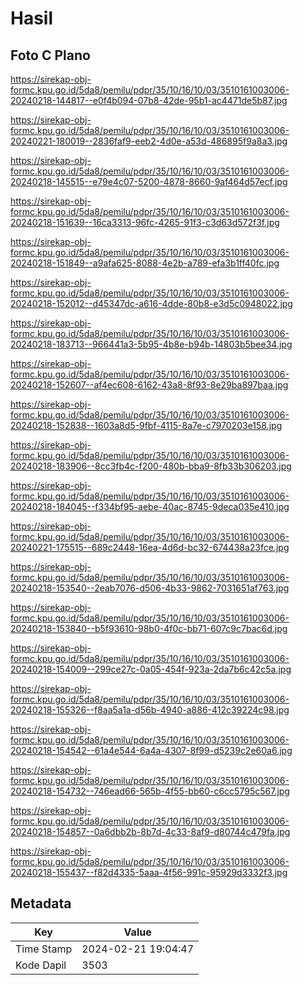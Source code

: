 # Hasil

## Foto C Plano

https://sirekap-obj-formc.kpu.go.id/5da8/pemilu/pdpr/35/10/16/10/03/3510161003006-20240218-144817--e0f4b094-07b8-42de-95b1-ac4471de5b87.jpg

https://sirekap-obj-formc.kpu.go.id/5da8/pemilu/pdpr/35/10/16/10/03/3510161003006-20240221-180019--2836faf9-eeb2-4d0e-a53d-486895f9a8a3.jpg

https://sirekap-obj-formc.kpu.go.id/5da8/pemilu/pdpr/35/10/16/10/03/3510161003006-20240218-145515--e79e4c07-5200-4878-8660-9af464d57ecf.jpg

https://sirekap-obj-formc.kpu.go.id/5da8/pemilu/pdpr/35/10/16/10/03/3510161003006-20240218-151639--16ca3313-96fc-4265-91f3-c3d63d572f3f.jpg

https://sirekap-obj-formc.kpu.go.id/5da8/pemilu/pdpr/35/10/16/10/03/3510161003006-20240218-151849--a9afa625-8088-4e2b-a789-efa3b1ff40fc.jpg

https://sirekap-obj-formc.kpu.go.id/5da8/pemilu/pdpr/35/10/16/10/03/3510161003006-20240218-152012--d45347dc-a616-4dde-80b8-e3d5c0948022.jpg

https://sirekap-obj-formc.kpu.go.id/5da8/pemilu/pdpr/35/10/16/10/03/3510161003006-20240218-183713--966441a3-5b95-4b8e-b94b-14803b5bee34.jpg

https://sirekap-obj-formc.kpu.go.id/5da8/pemilu/pdpr/35/10/16/10/03/3510161003006-20240218-152607--af4ec608-6162-43a8-8f93-8e29ba897baa.jpg

https://sirekap-obj-formc.kpu.go.id/5da8/pemilu/pdpr/35/10/16/10/03/3510161003006-20240218-152838--1603a8d5-9fbf-4115-8a7e-c7970203e158.jpg

https://sirekap-obj-formc.kpu.go.id/5da8/pemilu/pdpr/35/10/16/10/03/3510161003006-20240218-183906--8cc3fb4c-f200-480b-bba9-8fb33b306203.jpg

https://sirekap-obj-formc.kpu.go.id/5da8/pemilu/pdpr/35/10/16/10/03/3510161003006-20240218-184045--f334bf95-aebe-40ac-8745-9deca035e410.jpg

https://sirekap-obj-formc.kpu.go.id/5da8/pemilu/pdpr/35/10/16/10/03/3510161003006-20240221-175515--689c2448-16ea-4d6d-bc32-674438a23fce.jpg

https://sirekap-obj-formc.kpu.go.id/5da8/pemilu/pdpr/35/10/16/10/03/3510161003006-20240218-153540--2eab7076-d506-4b33-9862-7031651af763.jpg

https://sirekap-obj-formc.kpu.go.id/5da8/pemilu/pdpr/35/10/16/10/03/3510161003006-20240218-153840--b5f93610-98b0-4f0c-bb71-607c9c7bac6d.jpg

https://sirekap-obj-formc.kpu.go.id/5da8/pemilu/pdpr/35/10/16/10/03/3510161003006-20240218-154009--299ce27c-0a05-454f-923a-2da7b6c42c5a.jpg

https://sirekap-obj-formc.kpu.go.id/5da8/pemilu/pdpr/35/10/16/10/03/3510161003006-20240218-155326--f8aa5a1a-d56b-4940-a886-412c39224c98.jpg

https://sirekap-obj-formc.kpu.go.id/5da8/pemilu/pdpr/35/10/16/10/03/3510161003006-20240218-154542--61a4e544-6a4a-4307-8f99-d5239c2e60a6.jpg

https://sirekap-obj-formc.kpu.go.id/5da8/pemilu/pdpr/35/10/16/10/03/3510161003006-20240218-154732--746ead66-565b-4f55-bb60-c6cc5795c567.jpg

https://sirekap-obj-formc.kpu.go.id/5da8/pemilu/pdpr/35/10/16/10/03/3510161003006-20240218-154857--0a6dbb2b-8b7d-4c33-8af9-d80744c479fa.jpg

https://sirekap-obj-formc.kpu.go.id/5da8/pemilu/pdpr/35/10/16/10/03/3510161003006-20240218-155437--f82d4335-5aaa-4f56-991c-95929d3332f3.jpg


## Metadata

| Key        | Value               |
| ---------- | ------------------- |
| Time Stamp | 2024-02-21 19:04:47 |
| Kode Dapil | 3503                |



